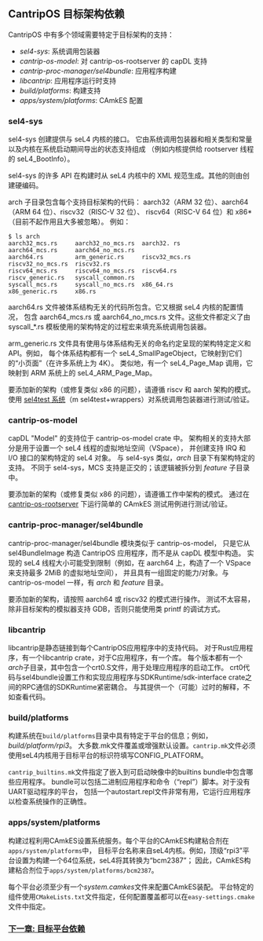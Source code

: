 <!--

## CantripOS target architecture dependencies

There are various areas in CantripOS where target architecture-specific support is required:

- *sel4-sys*: system call wrappers
- *cantrip-os-model*: capDL support for the cantrip-os-rootserver
- *cantrip-proc-manager/sel4bundle*: application construction
- *libcantrip*: application runtime support
- *build/platforms*: build support
- *apps/system/platforms*: CAmkES configuration

-->

## CantripOS 目标架构依赖

CantripOS 中有多个领域需要特定于目标架构的支持：

- *sel4-sys*: 系统调用包装器
- *cantrip-os-model*: 对 cantrip-os-rootserver 的 capDL 支持
- *cantrip-proc-manager/sel4bundle*: 应用程序构建
- *libcantrip*: 应用程序运行时支持
- *build/platforms*: 构建支持
- *apps/system/platforms*: CAmkES 配置

<!--

### sel4-sys

The sel4-sys crate provides interfaces to the seL4 kernel.
This is comprised of system call wrappers and related types & constants,
and support for state exported by the kernel during system startup
(e.g. the seL4_BootInfo provided by the kernel to the rootserver thread).

Much of sel4-sys's api's are generated at build time from XML specifications
in the seL4 kernel. Others are hardcoded by the crate.

The *arch* subdirectory holds code for each supported target archiecture:
aarch32 (ARM 32-bit), aarch64 (ARM 64-bit), riscv32 (RISC-V 32-bit),
riscv64 (RISC-V 64-bit), and x86* (not currently working and mostly ignored).
For example:

-->

### sel4-sys

sel4-sys 创建提供与 seL4 内核的接口。
它由系统调用包装器和相关类型和常量以及内核在系统启动期间导出的状态支持组成
（例如内核提供给 rootserver 线程的 seL4_BootInfo）。

sel4-sys 的许多 API 在构建时从 seL4 内核中的 XML 规范生成。其他的则由创建硬编码。

arch 子目录包含每个支持目标架构的代码：
aarch32（ARM 32 位）、aarch64（ARM 64 位）、riscv32（RISC-V 32 位）、
riscv64（RISC-V 64 位）和 x86*（目前不起作用且大多被忽略）。
例如：

```shell
$ ls arch
aarch32_mcs.rs     aarch32_no_mcs.rs  aarch32. rs        aarch64_mcs.rs     aarch64_no_mcs.rs
aarch64.rs         arm_generic.rs     riscv32_mcs.rs     riscv32_no_mcs.rs  riscv32.rs
riscv64_mcs.rs     riscv64_no_mcs.rs  riscv64.rs         riscv_generic.rs   syscall_common.rs
syscall_mcs.rs     syscall_no_mcs.rs  x86_64.rs          x86_generic.rs     x86.rs
```

<!--

The aarch64.rs file is included by the architecture-independent code.
It in turns includes either aarch64_mcs.rs or aarch64_no_mcs.rs depending
on whether the seL4 kernel is configured with or without MCS support.
Each of these files define arch-specific proc macros used by the syscall_*.rs
templates to fill-in syscall wrappers.

The arm_generic.rs file has definitions that present architecture-specific
definitions and api's using an architecture-independent naming convention.
For example, every architecture has an seL4_SmallPageObject that maps
to their "small page" (4K on many). Similarly there is an seL4_Page_Map
call that maps to seL4_ARM_Page_Map on ARM systems.

To add a new architecture (or fix something like x86) follow the
patterns for the riscv and aarch architectures. Testing/validation of
the syscall wrappers is done using the [sel4test system](Testing.md)
(`m sel4test+wrappers`).

-->

aarch64.rs 文件被体系结构无关的代码所包含。它又根据 seL4 内核的配置情况，
包含 aarch64_mcs.rs 或 aarch64_no_mcs.rs 文件。这些文件都定义了由 syscall_*.rs 模板使用的架构特定的过程宏来填充系统调用包装器。

arm_generic.rs 文件具有使用与体系结构无关的命名约定呈现的架构特定定义和 API。例如，
每个体系结构都有一个 seL4_SmallPageObject，它映射到它们的“小页面”（在许多系统上为 4K）。
类似地，有一个 seL4_Page_Map 调用，它映射到 ARM 系统上的 seL4_ARM_Page_Map。

要添加新的架构（或修复类似 x86 的问题），请遵循 riscv 和 aarch 架构的模式。
使用 [sel4test 系统](Testing.md)（m sel4test+wrappers）对系统调用包装器进行测试/验证。

<!--

### cantrip-os-model

Support for the capDL "Model" resides in the cantrip-os-model crate.
Architecture-dependent support is mostly to setup an seL4 thread's virtual
address space (VSpace) and to create architecture-specific seL4 objects
that back IRQ's and I/O interfaces.  Like sel4-sys there is an *arch*
directory with architecture-specific support. Unlike sel4-sys MCS support
is orthogonal; that logic is split out to a *feature* subdirectory.

To add a new architecture (or fix something like x86) follow the pattern
for a working architecture. Testing/validation is done by running simple
CAmkES test cases under [cantrip-os-rootserver](CantripRootserver.md).

-->

### cantrip-os-model

capDL "Model" 的支持位于 cantrip-os-model crate 中。
架构相关的支持大部分是用于设置一个 seL4 线程的虚拟地址空间（VSpace），
并创建支持 IRQ 和 I/O 接口的架构特定的 seL4 对象。
与 sel4-sys 类似，*arch* 目录下有架构特定的支持。
不同于 sel4-sys，MCS 支持是正交的；该逻辑被拆分到 *feature* 子目录中。

要添加新的架构（或修复类似 x86 的问题），请遵循工作中架构的模式。
通过在 [cantrip-os-rootserver](CantripRootserver.md) 下运行简单的 CAmkES 测试用例进行测试/验证。

<!--

### cantrip-proc-manager/sel4bundle

The cantrip-proc-manager/sel4bundle module is similar to cantrip-os-model
except it constructs a CantripOS appllication from an sel4BundleImage
instead of a capDL Model. The realized seL4 thread may be limited in size
(e.g. on aarch64 a VSpace is constructed to support at most 2MiB of virtual
address space).
and has a fixed set of capabilties/objects provided to it.
Like cantrip-os-model there are *arch* and *feature* directories.

To add a new architecture follow the pattern for aarch64 or riscv32.
Testing is non-trivial with only printf-style debugging available unless
the simulator for the target-architecture supports GDB.

-->

### cantrip-proc-manager/sel4bundle

cantrip-proc-manager/sel4bundle 模块类似于 cantrip-os-model，
只是它从 sel4BundleImage 构造 CantripOS 应用程序，而不是从 capDL 模型中构造。
实现的 seL4 线程大小可能受到限制（例如，在 aarch64 上，构造了一个 VSpace 来支持最多 2MiB 的虚拟地址空间），
并且具有一组固定的能力/对象。与 cantrip-os-model 一样，有 *arch* 和 *feature* 目录。

要添加新的架构，请按照 aarch64 或 riscv32 的模式进行操作。
测试不太容易，除非目标架构的模拟器支持 GDB，否则只能使用类 printf 的调试方式。

<!--

### libcantrip

libbcantrip is the support code statically linked into each CantripOS
application. There is a libcantrip crate for Rust applications and a
library for C applications. Each version has an *arch* subdirectory
with a crt0.S file that handles startup work for an application.
The crt0 code is tightly coupled to the sel4bundle setup work and to
SDKRuntime/sdk-interface crate that implements RPC communication
between applications and the SDKRuntime.
Rather than provide a (potentially) stale explanation of how this
works, consult the code.

-->

### libcantrip

libcantrip是静态链接到每个CantripOS应用程序中的支持代码。
对于Rust应用程序，有一个libcantrip crate，对于C应用程序，有一个库。
每个版本都有一个*arch*子目录，其中包含一个crt0.S文件，用于处理应用程序的启动工作。
crt0代码与sel4bundle设置工作和实现应用程序与SDKRuntime/sdk-interface crate之间的RPC通信的SDKRuntime紧密耦合。
与其提供一个（可能）过时的解释，不如查看代码。

<!--

### build/platforms

The build system has platform-specific information in the *build/platforms*
directory; e.g. `build/platform/rpi3`. Most .mk files overide or augment
default settings. The `cantrip.mk` file must fill-in `CONFIG_PLATFORM` with
the identifier used by the seL4 kernel for the target platform.

The `cantrip_builtins.mk` file specifies which applications are included in the
builtins bundle embedded in a bootable image. The bundle can include both
binary applications and command ("repl") scripts. For platforms without
a UART driver it is useful to include an `autostart.repl` file that runs
applications to sanity-check system operation.

-->

### build/platforms

构建系统在`build/platforms`目录中具有特定于平台的信息；例如，*build/platform/rpi3*。
大多数.mk文件覆盖或增强默认设置。`cantrip.mk`文件必须使用seL4内核用于目标平台的标识符填写CONFIG_PLATFORM。

`cantrip_builtins.mk`文件指定了嵌入到可启动映像中的builtins bundle中包含哪些应用程序。
bundle可以包括二进制应用程序和命令（“repl”）脚本。对于没有UART驱动程序的平台，
包括一个autostart.repl文件非常有用，它运行应用程序以检查系统操作的正确性。

<!--

### apps/system/platforms

The build process leverages CAmkES to setup system services. The per-platform
CAmkES build glue is in `apps/system/platforms` with the target platform name
coming from the seL4 kernel. For example, the top-level "rpi3" platform
is setup to build a 64-bit system which seL4 converts to "bcm2387"; so the
CAmkES build glue is located in `apps/system/platforms/bcm2387`.

Each platform must have at least a *system.camkes* file to configure the
CAmkES assembly. Platform-specific components are specified with a `CMakeLists.txt`
file and any configuration overrides can be specified in an `easy-settings.cmake`
file.

-->

### apps/system/platforms

构建过程利用CAmkES设置系统服务。每个平台的CAmkES构建粘合剂在`apps/system/platforms`中，
目标平台名称来自seL4内核。例如，顶级“rpi3”平台设置为构建一个64位系统，seL4将其转换为“bcm2387”；
因此，CAmkES构建粘合剂位于`apps/system/platforms/bcm2387`。

每个平台必须至少有一个*system.camkes*文件来配置CAmkES装配。
平台特定的组件使用`CMakeLists.txt`文件指定，任何配置覆盖都可以在`easy-settings.cmake`文件中指定。

<!--

### [Next Section: Target Platform dependencies](PlatformDependencies.md)

-->

### [下一章: 目标平台依赖](PlatformDependencies.md)